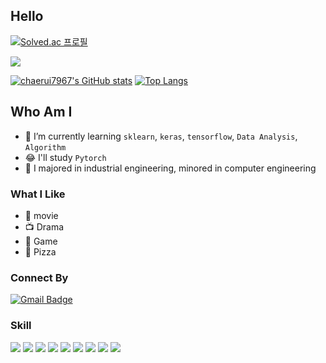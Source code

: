 ## Hello

[![Solved.ac
프로필](http://mazassumnida.wtf/api/mini/generate_badge?boj=rkskd7967)](https://github.com/chaerui7967/Today_I_Learned/tree/master/Baekjoon)


[<img align='center' src="http://mazassumnida.wtf/api/v2/generate_badge?boj=rkskd7967">](https://solved.ac/profile/rkskd7967) 

[![chaerui7967's GitHub stats](https://github-readme-stats.vercel.app/api?username=chaerui7967)](https://github.com/chaerui7967)
[![Top Langs](http://github-readme-stats.vercel.app/api/top-langs/?username=chaerui7967)](https://github.com/chaerui7967)

## Who Am I

- 🌱 I’m currently learning `sklearn`, `keras`, `tensorflow`, `Data Analysis`, `Algorithm`
- 😂 I'll study `Pytorch`
- 🥇 I majored in industrial engineering, minored in computer engineering


### What I Like

- 🎥 movie
- 📺 Drama
- 🔵 Game
- 🍕 Pizza

### Connect By
[![Gmail Badge](https://img.shields.io/badge/Gmail-D14836?style=flat&logo=Gmail&logoColor=white)](mailto:chaerui7967@gmail.com)





### Skill
[<img src="https://img.shields.io/badge/-python-brightgreen">](https://docs.python.org/ko/3/) [<img src="https://img.shields.io/badge/-sklearn-brightgreen">](https://www.kite.com/python/docs/sklearn)
[<img src="https://img.shields.io/badge/-keras-brightgreen">](https://keras.io/ko/)
[<img src="https://img.shields.io/badge/-tensorflow-brightgreen">](https://github.com/tensorflow/tensorflow)
[<img src="https://img.shields.io/badge/-Django-brightgreen">](https://www.djangoproject.com/)
[<img src="https://img.shields.io/badge/-HTML-brightgreen">](https://devdocs.io/html/)
[<img src="https://img.shields.io/badge/-SQL-brightgreen">](https://dev.mysql.com/doc/)
[<img src="https://img.shields.io/badge/-R-brightgreen">](https://www.r-project.org/other-docs.html)
[<img src="https://img.shields.io/badge/-Java-brightgreen">](https://docs.oracle.com/javase/7/docs/api/)



